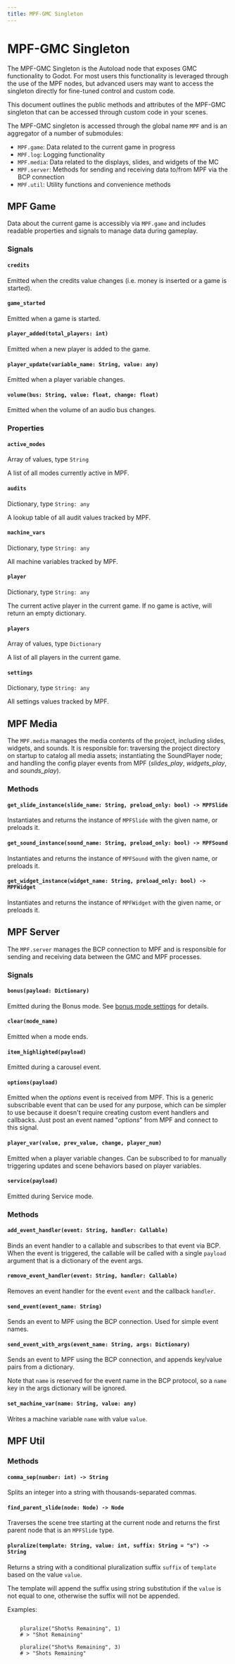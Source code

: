 ```yaml
---
title: MPF-GMC Singleton
---
```


# MPF-GMC Singleton

The MPF-GMC Singleton is the Autoload node that exposes GMC functionality to Godot. For most users this functionality is leveraged through the use of the MPF nodes, but advanced users may want to access the singleton directly for fine-tuned control and custom code.

This document outlines the public methods and attributes of the MPF-GMC singleton that can be accessed through custom code in your scenes.

The MPF-GMC singleton is accessed through the global name `MPF` and is an aggregator of a number of submodules:

  *  `MPF.game`: Data related to the current game in progress
  *  `MPF.log`: Logging functionality
  *  `MPF.media`: Data related to the displays, slides, and widgets of the MC
  *  `MPF.server`: Methods for sending and receiving data to/from MPF via the BCP connection
  *  `MPF.util`: Utility functions and convenience methods

## MPF Game

Data about the current game is accessibly via `MPF.game` and includes readable properties and signals to manage data during gameplay.

### Signals

#### `credits`

Emitted when the credits value changes (i.e. money is inserted or a game is started).

#### `game_started`

Emitted when a game is started.

#### `player_added(total_players: int)`

Emitted when a new player is added to the game.

#### `player_update(variable_name: String, value: any)`

Emitted when a player variable changes.

#### `volume(bus: String, value: float, change: float)`

Emitted when the volume of an audio bus changes.

### Properties

#### `active_modes`

Array of values, type `String`

A list of all modes currently active in MPF.

#### `audits`

Dictionary, type `String: any`

A lookup table of all audit values tracked by MPF.

#### `machine_vars`

Dictionary, type `String: any`

All machine variables tracked by MPF.

#### `player`

Dictionary, type `String: any`

The current active player in the current game. If no game is active, will return an empty dictionary.

#### `players`

Array of values, type `Dictionary`

A list of all players in the current game.

#### `settings`

Dictionary, type `String: any`

All settings values tracked by MPF.

## MPF Media

The `MPF.media` manages the media contents of the project, including slides, widgets, and sounds. It is responsible for: traversing the project directory on startup to catalog all media assets; instantiating the SoundPlayer node; and handling the config player events from MPF (*slides_play*, *widgets_play*, and *sounds_play*).

### Methods

#### `get_slide_instance(slide_name: String, preload_only: bool) -> MPFSlide`

Instantiates and returns the instance of `MPFSlide` with the given name, or preloads it.


#### `get_sound_instance(sound_name: String, preload_only: bool) -> MPFSound`

Instantiates and returns the instance of `MPFSound` with the given name, or preloads it.


#### `get_widget_instance(widget_name: String, preload_only: bool) -> MPFWidget`

Instantiates and returns the instance of `MPFWidget` with the given name, or preloads it.


## MPF Server

The `MPF.server` manages the BCP connection to MPF and is responsible for sending and receiving data between the GMC and MPF processes.

### Signals

#### `bonus(payload: Dictionary)`

Emitted during the Bonus mode. See [bonus mode settings](bonus.md) for details.

#### `clear(mode_name)`

Emitted when a mode ends.

#### `item_highlighted(payload)`

Emitted during a carousel event.

#### `options(payload)`

Emitted when the *options* event is received from MPF. This is a generic subscribable event that can be used for any purpose, which can be simpler to use because it doesn't require creating custom event handlers and callbacks. Just post an event named "*options*"  from MPF and connect to this signal.

#### `player_var(value, prev_value, change, player_num)`

Emitted when a player variable changes. Can be subscribed to for manually triggering updates and scene behaviors based on player variables.

#### `service(payload)`

Emitted during Service mode.

### Methods

#### `add_event_handler(event: String, handler: Callable)`

Binds an event handler to a callable and subscribes to that event via BCP. When the event is triggered, the callable will be called with a single `payload` argument that is a dictionary of the event args.

#### `remove_event_handler(event: String, handler: Callable)`

Removes an event handler for the event `event` and the callback `handler`.

#### `send_event(event_name: String)`

Sends an event to MPF using the BCP connection. Used for simple event names.

#### `send_event_with_args(event_name: String, args: Dictionary)`

Sends an event to MPF using the BCP connection, and appends key/value pairs from a dictionary.

Note that `name` is reserved for the event name in the BCP protocol, so a `name` key in the args dictionary will be ignored.

#### `set_machine_var(name: String, value: any)`

Writes a machine variable `name` with value `value`.

## MPF Util

### Methods

#### `comma_sep(number: int) -> String`

Splits an integer into a string with thousands-separated commas.

#### `find_parent_slide(node: Node) -> Node`

Traverses the scene tree starting at the current node and returns the first parent node that is an `MPFSlide` type.

#### `pluralize(template: String, value: int, suffix: String = "s") -> String`

Returns a string with a conditional pluralization suffix `suffix` of `template` based on the value `value`.

The template will append the suffix using string substitution if the `value` is not equal to one, otherwise the suffix will not be appended.

Examples:

``` code

    pluralize("Shot%s Remaining", 1)
    # > "Shot Remaining"

    pluralize("Shot%s Remaining", 3)
    # > "Shots Remaining"

